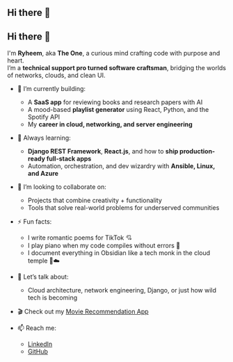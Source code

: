 ## Hi there 👋

## Hi there 👋

I'm **Ryheem**, aka **The One**, a curious mind crafting code with purpose and heart.  
I’m a **technical support pro turned software craftsman**, bridging the worlds of networks, clouds, and clean UI.

- 🔭 I’m currently building:
  - A **SaaS app** for reviewing books and research papers with AI  
  - A mood-based **playlist generator** using React, Python, and the Spotify API  
  - My **career in cloud, networking, and server engineering**

- 🌱 Always learning:
  - **Django REST Framework**, **React.js**, and how to **ship production-ready full-stack apps**  
  - Automation, orchestration, and dev wizardry with **Ansible, Linux, and Azure**

- 👯 I’m looking to collaborate on:
  - Projects that combine creativity + functionality  
  - Tools that solve real-world problems for underserved communities

- ⚡ Fun facts:
  - I write romantic poems for TikTok 💘  
  - I play piano when my code compiles without errors 🎹  
  - I document everything in Obsidian like a tech monk in the cloud temple 📜☁️

- 💬 Let’s talk about:
  - Cloud architecture, network engineering, Django, or just how wild tech is becoming  

- 🎬 Check out my [Movie Recommendation App](https://ryheembon.github.io/Movie-Recommender-Application/)

- 📫 Reach me:
  - [LinkedIn](https://www.linkedin.com/in/ryheem-bonaparte/)
  - [GitHub](https://github.com/Ryheembon)
